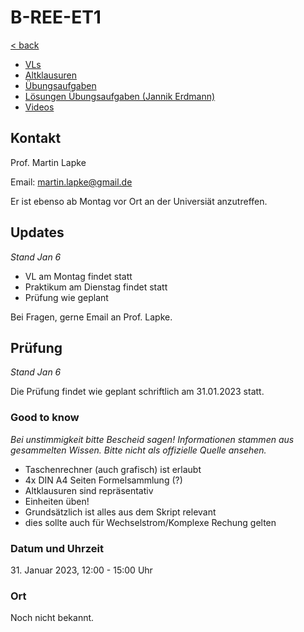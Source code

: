 # B-REE-ET1

[< back](../README.md)

- [VLs](./VLs/README.md)
- [Altklausuren](./Altklausuren/README.md)
- [Übungsaufgaben](./Übungsaufgaben/README.md)
- [Lösungen Übungsaufgaben (Jannik Erdmann)](ET1_L%C3%B6sungen_%C3%9Cbungsaufgaben.pdf)
- [Videos](./Videos/README.md)

## Kontakt

Prof. Martin Lapke

Email: [martin.lapke@gmail.de](mailto:martin.lapke@gmail.de)

Er ist ebenso ab Montag vor Ort an der Universiät anzutreffen.

## Updates

_Stand Jan 6_

- VL am Montag findet statt
- Praktikum am Dienstag findet statt
- Prüfung wie geplant

Bei Fragen, gerne Email an Prof. Lapke.

## Prüfung

_Stand Jan 6_

Die Prüfung findet wie geplant schriftlich am 31.01.2023 statt.

### Good to know

_Bei unstimmigkeit bitte Bescheid sagen!_
_Informationen stammen aus gesammelten Wissen._
_Bitte nicht als offizielle Quelle ansehen._

- Taschenrechner (auch grafisch) ist erlaubt
- 4x DIN A4 Seiten Formelsammlung (?)
- Altklausuren sind repräsentativ
- Einheiten üben!
- Grundsätzlich ist alles aus dem Skript relevant
- dies sollte auch für Wechselstrom/Komplexe Rechung gelten

### Datum und Uhrzeit

31\. Januar 2023, 12:00 - 15:00 Uhr

### Ort

Noch nicht bekannt.
